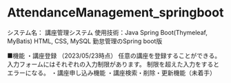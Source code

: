 # AttendanceManagement_springboot

システム名： 講座管理システム 使用技術：Java Spring Boot(Thymeleaf, MyBatis) HTML, CSS, MySQL  勤怠管理のSpring boot版

■機能 ・講座登録 （2023/05/23時点） 任意の講座を登録することができる。 入力フォームにはそれぞれの入力制限があります。 制限を超えた入力をするとエラーになる。
・講座申し込み機能
・講座検索・削除・更新機能（未着手）
